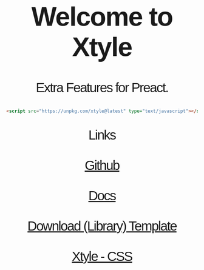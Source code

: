 <h1 style="font-size: 5em; letter-spacing: -2px; font-family: Georgia, sans-serif;" align="center">
   Welcome to <strong>Xtyle</strong>
</h1>

<p align="center" style="font-size: 2.5em; letter-spacing: -2px; font-family: Georgia, sans-serif;" >
    Extra Features for Preact.
</p>

```html
<script src="https://unpkg.com/xtyle@latest" type="text/javascript"></script>
```

<p
  align="center"
  style="font-size: 2.5em; letter-spacing: -2px; font-family: Georgia, sans-serif;"
>
  Links
  <br /><br />
  <a href="https://github.com/hlop3z/xtyle" target="_blank"> Github </a>
  <br /><br />
  <a href="https://hlop3z.github.io/xtyle/" target="_blank"> Docs </a>
  <br /><br />
  <a
    href="https://github.com/hlop3z/xtyle-template"
    target="_blank"
  >
    Download (Library) Template
  </a>
  <br /><br />
  <a href="https://github.com/hlop3z/xtyle-css" target="_blank">Xtyle - CSS</a>
</p>
